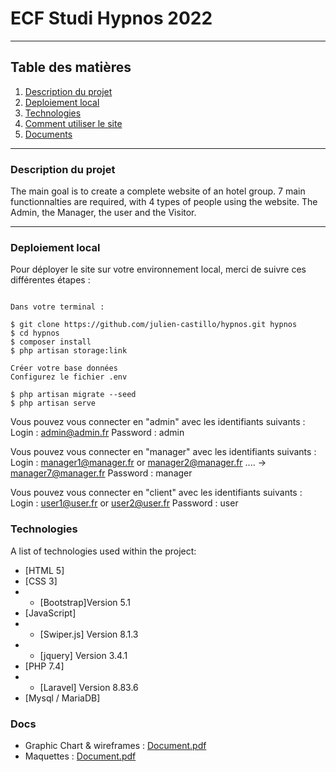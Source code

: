 # ECF Studi Hypnos 2022
***
## Table des matières
1. [Description du projet](#description)
2. [Deploiement local](#local)
4. [Technologies](#techno)
5. [Comment utiliser le site](#howtowebsite)
6. [Documents](#docs)
***
<a name="description"></a>
### Description du projet
The main goal is to create a complete website of an hotel group. 7 main functionnalties are required, with 4 types of people using the website. The Admin, the Manager, the user and the Visitor. <br>
***
<a name="local"></a>
### Deploiement local
Pour déployer le site sur votre environnement local, merci de suivre ces différentes étapes :
```

Dans votre terminal :

$ git clone https://github.com/julien-castillo/hypnos.git hypnos
$ cd hypnos
$ composer install
$ php artisan storage:link

Créer votre base données
Configurez le fichier .env

$ php artisan migrate --seed
$ php artisan serve
```

Vous pouvez vous connecter en "admin" avec les identifiants suivants :
Login : admin@admin.fr
Password : admin

Vous pouvez vous connecter en "manager" avec les identifiants suivants :
Login : manager1@manager.fr or manager2@manager.fr .... -> manager7@manager.fr
Password : manager

Vous pouvez vous connecter en "client" avec les identifiants suivants :
Login : user1@user.fr or user2@user.fr
Password : user

<a name="techno"></a>
### Technologies
A list of technologies used within the project:
* [HTML 5]
* [CSS 3]
* * [Bootstrap]Version 5.1
* [JavaScript]
* * [Swiper.js] Version 8.1.3
* * [jquery] Version 3.4.1
* [PHP 7.4]
* * [Laravel] Version 8.83.6
* [Mysql / MariaDB]
  <a name="docs"></a>
### Docs
* Graphic Chart & wireframes :
[Document.pdf](https://github.com/julien-castillo/hypnos/blob/master/Charte_Graphique_Hypnos.pdf)
* Maquettes :
[Document.pdf](https://github.com/julien-castillo/hypnos/blob/master/Maquettes%20_%20ECF_Studi_HYPNOS.pdf)
